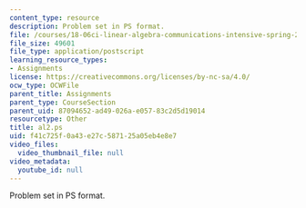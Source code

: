 ```yaml
---
content_type: resource
description: Problem set in PS format.
file: /courses/18-06ci-linear-algebra-communications-intensive-spring-2004/f41c725f0a43e27c587125a05eb4e8e7_al2.ps
file_size: 49601
file_type: application/postscript
learning_resource_types:
- Assignments
license: https://creativecommons.org/licenses/by-nc-sa/4.0/
ocw_type: OCWFile
parent_title: Assignments
parent_type: CourseSection
parent_uid: 87094652-ad49-026a-e057-83c2d5d19014
resourcetype: Other
title: al2.ps
uid: f41c725f-0a43-e27c-5871-25a05eb4e8e7
video_files:
  video_thumbnail_file: null
video_metadata:
  youtube_id: null
---
```

Problem set in PS format.